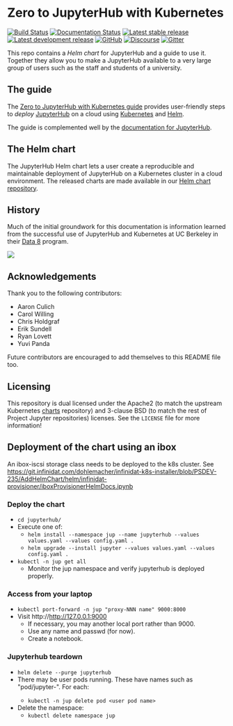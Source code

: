 # Zero to JupyterHub with Kubernetes

[![Build Status](https://travis-ci.org/jupyterhub/zero-to-jupyterhub-k8s.svg?branch=master)](https://travis-ci.org/jupyterhub/zero-to-jupyterhub-k8s)
[![Documentation Status](https://readthedocs.org/projects/zero-to-jupyterhub/badge/?version=latest)](https://zero-to-jupyterhub.readthedocs.io/en/latest/?badge=latest)
[![Latest stable release](https://img.shields.io/badge/dynamic/json.svg?label=stable&url=https://jupyterhub.github.io/helm-chart/info.json&query=$.jupyterhub.stable&colorB=orange)](https://jupyterhub.github.io/helm-chart/)
[![Latest development release](https://img.shields.io/badge/dynamic/json.svg?label=dev&url=https://jupyterhub.github.io/helm-chart/info.json&query=$.jupyterhub.latest&colorB=orange)](https://jupyterhub.github.io/helm-chart/)
[![GitHub](https://img.shields.io/badge/issue_tracking-github-blue.svg)](https://github.com/jupyterhub/zero-to-jupyterhub-k8s/issues)
[![Discourse](https://img.shields.io/badge/help_forum-discourse-blue.svg)](https://discourse.jupyter.org/c/jupyterhub/z2jh-k8s)
[![Gitter](https://img.shields.io/badge/social_chat-gitter-blue.svg)](https://gitter.im/jupyterhub/jupyterhub)


This repo contains a *Helm chart* for JupyterHub and a guide to use it. Together
they allow you to make a JupyterHub available to a very large group of users
such as the staff and students of a university.

## The guide

The [Zero to JupyterHub with Kubernetes guide](https://z2jh.jupyter.org)
provides user-friendly steps to _deploy_
[JupyterHub](https://github.com/jupyterhub/jupyterhub) on a cloud using
[Kubernetes](https://kubernetes.io/) and [Helm](https://helm.sh/).

The guide is complemented well by the [documentation for JupyterHub](https://jupyterhub.readthedocs.io).

## The Helm chart

The JupyterHub Helm chart lets a user create a reproducible and maintainable
deployment of JupyterHub on a Kubernetes cluster in a cloud environment. The
released charts are made available in our [Helm chart
repository](https://jupyterhub.github.io/helm-chart).

## History

Much of the initial groundwork for this documentation is information learned
from the successful use of JupyterHub and Kubernetes at UC Berkeley in their
[Data 8](http://data8.org/) program.

![](doc/source/_static/images/data8_audience.jpg)

## Acknowledgements

Thank you to the following contributors:

- Aaron Culich
- Carol Willing
- Chris Holdgraf
- Erik Sundell
- Ryan Lovett
- Yuvi Panda

Future contributors are encouraged to add themselves to this README file too.

## Licensing

This repository is dual licensed under the Apache2 (to match the upstream
Kubernetes [charts](https://github.com/helm/charts) repository) and
3-clause BSD (to match the rest of Project Jupyter repositories) licenses. See
the `LICENSE` file for more information!

## Deployment of the chart using an ibox
An ibox-iscsi storage class needs to be deployed to the k8s cluster.  See https://git.infinidat.com/dohlemacher/infinidat-k8s-installer/blob/PSDEV-235/AddHelmChart/helm/infinidat-provisioner/iboxProvisionerHelmDocs.ipynb

### Deploy the chart
- `cd jupyterhub/`
- Execute one of:
    - `helm install --namespace jup --name jupyterhub --values values.yaml --values config.yaml .`
    - `helm upgrade --install jupyter --values values.yaml --values config.yaml .`
- `kubectl -n jup get all`
    - Monitor the jup namespace and verify jupyterhub is deployed properly.

### Access from your laptop
- `kubectl port-forward -n jup "proxy-NNN name" 9000:8000`
- Visit http://http://127.0.0.1:9000
    - If necessary, you may another local port rather than 9000.
    - Use any name and passwd (for now).
    - Create a notebook.

### Jupyterhub teardown
- `helm delete --purge jupyterhub`
- There may be user pods running. These have names such as "pod/jupyter-<user>". For each:
    - `kubectl -n jup delete pod <user pod name>`
- Delete the namespace:
    - `kubectl delete namespace jup`
